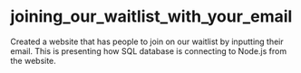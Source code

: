 # joining_our_waitlist_with_your_email
Created a website that has people to join on our waitlist by inputting their email. This is presenting how SQL database is connecting to Node.js from the website.
